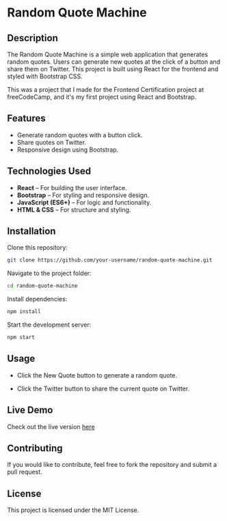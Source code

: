 # Random Quote Machine

## Description

The Random Quote Machine is a simple web application that generates random quotes. Users can generate new quotes at the click of a button and share them on Twitter. This project is built using React for the frontend and styled with Bootstrap CSS.

This was a project that I made for the Frontend Certification project at freeCodeCamp, and it's my first project using React and Bootstrap.

## Features

- Generate random quotes with a button click.
- Share quotes on Twitter.
- Responsive design using Bootstrap.

## Technologies Used

- **React** – For building the user interface.
- **Bootstrap** – For styling and responsive design.
- **JavaScript (ES6+)** – For logic and functionality.
- **HTML & CSS** – For structure and styling.

## Installation

Clone this repository:

```bash
git clone https://github.com/your-username/random-quote-machine.git
```
Navigate to the project folder:

```bash
cd random-quote-machine
```

Install dependencies:

```bash
npm install
```

Start the development server:

```bash
npm start
```

## Usage

* Click the New Quote button to generate a random quote.

* Click the Twitter button to share the current quote on Twitter.

## Live Demo

Check out the live version <a href="https://maferncosta.github.io/random-quote-machine/">here</a>  

## Contributing

If you would like to contribute, feel free to fork the repository and submit a pull request.

## License

This project is licensed under the MIT License.
